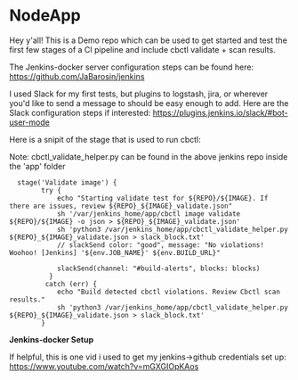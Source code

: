 # NodeApp

Hey y'all! This is a Demo repo which can be used to get started and test the first few stages of a CI pipeline and include cbctl validate + scan results.

The Jenkins-docker server configuration steps can be found here: https://github.com/JaBarosin/jenkins

I used Slack for my first tests, but plugins to logstash, jira, or wherever you'd like to send a message to should be easy enough to add.  Here are the Slack configuration steps if interested: https://plugins.jenkins.io/slack/#bot-user-mode

Here is a snipit of the stage that is used to run cbctl:

Note: cbctl_validate_helper.py can be found in the above jenkins repo inside the 'app' folder

```
  stage('Validate image') {
        try {
            echo "Starting validate test for ${REPO}/${IMAGE}. If there are issues, review ${REPO}_${IMAGE}_validate.json"
            sh '/var/jenkins_home/app/cbctl image validate ${REPO}/${IMAGE} -o json > ${REPO}_${IMAGE}_validate.json'
            sh 'python3 /var/jenkins_home/app/cbctl_validate_helper.py ${REPO}_${IMAGE}_validate.json > slack_block.txt'
            // slackSend color: "good", message: "No violations! Woohoo! [Jenkins] '${env.JOB_NAME}' ${env.BUILD_URL}"  

            slackSend(channel: "#build-alerts", blocks: blocks)
          }
         catch (err) {
            echo "Build detected cbctl violations. Review Cbctl scan results."
            sh 'python3 /var/jenkins_home/app/cbctl_validate_helper.py ${REPO}_${IMAGE}_validate.json > slack_block.txt'
        }
```

**Jenkins-docker Setup**

If helpful, this is one vid i used to get my jenkins->github credentials set up: https://www.youtube.com/watch?v=mGXGIOpKAos
